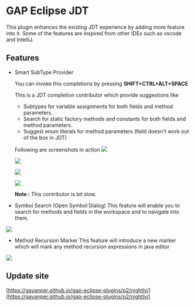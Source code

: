 # GAP Eclipse JDT
This plugin enhances the existing JDT experience by adding more feature into it. Some of the features are 
inspired from other IDEs such as vscode and IntelliJ.

## Features
- Smart SubType Provider

    You can invoke this completions by pressing **SHIFT+CTRL+ALT+SPACE**

    This is a JDT completion contributor which provide suggestions like
    - Subtypes for variable assignments for both fields and method parameters.
    - Search for static factory methods and constants for both fields and method parameters.
    - Suggest enum literals for method parameters (field doesn't work out of the box in JDT)

    Following are screenshots in action
    ![](./images/factory_methods.png)

    ![](./images/subtypes.png)

    ![](./images/method_param.png)

    ![](./images/static_mthd_flds.png)

    **Note :** This contributor is bit slow.


  
- Symbol Search (Open Symbol Dialog)
This feature will enable you to search for methods and fields in the workspace and to navigate into them.

![](./images/symbol.png)


- Method Recursion Marker
This feature will introduce a new marker which will mark any method recursion expressions in java editor

![](./images/recursion-marker.png)


  
## Update site
[https://gayanper.github.io/gap-eclipse-plugins/p2/nightly/](https://gayanper.github.io/gap-eclipse-plugins/p2/nightly/)

